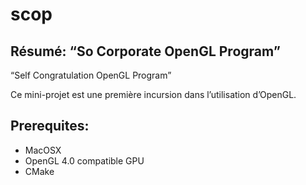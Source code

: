 # scop

## Résumé: “So Corporate OpenGL Program”

“Self Congratulation OpenGL Program”

Ce mini-projet est une première incursion dans l’utilisation d’OpenGL.

## Prerequites:
- MacOSX
- OpenGL 4.0 compatible GPU
- CMake
